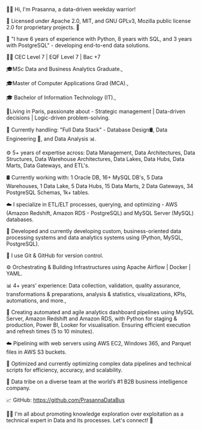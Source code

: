 👋🏾 Hi, I'm Prasanna, a data-driven weekday warrior!

📜 Licensed under Apache 2.0, MIT, and GNU GPLv3, Mozilla public license 2.0 for proprietary projects. 🚀

🌟 "I have 6 years of experience with Python, 8 years with SQL, and 3 years with PostgreSQL" - developing end-to-end data solutions.

🧑‍💼 CEC Level 7 | EQF Level 7 | Bac +7

🎓MSc Data and Business Analytics Graduate.,

🎓Master of Computer Applications Grad (MCA).,

🎓 Bachelor of Information Technology (IT).,

🗼Living in Paris, passionate about - Strategic management | Data-driven decisions | Logic-driven problem-solving.

🌟 Currently handling: "Full Data Stack" - Database Design🛢️, Data Engineering 🔧, and Data Analysis 📊.

⚙️ 5+ years of expertise across: Data Management, Data Architectures, Data Structures, Data Warehouse Architectures, Data Lakes, Data Hubs, Data Marts, Data Gateways, and ETL's.

🛢️ Currently working with: 1 Oracle DB, 16+ MySQL DB's, 5 Data Warehouses, 1 Data Lake, 5 Data Hubs, 15 Data Marts, 2 Data Gateways, 34 PostgreSQL Schemas, 1k+ tables.

☁️ I specialize in ETL/ELT processes, querying, and optimizing - AWS (Amazon Redshift, Amazon RDS - PostgreSQL) and MySQL Server (MySQL) databases.

🔧 Developed and currently developing custom, business-oriented data processing systems and data analytics systems using (Python, MySQL, PostgreSQL).

🌱 I use Git & GitHub for version control.

⚙️ Orchestrating & Building Infrastructures using Apache Airflow | Docker | YAML.

📊 4+ years' experience: Data collection, validation, quality assurance, transformations & preparations, analysis & statistics, visualizations, KPIs, automations, and more.,

🌟 Creating automated and agile analytics dashboard pipelines using MySQL Server, Amazon Redshift and Amazon RDS, with Python for staging & production, Power BI, Looker for visualisation. Ensuring efficient execution and refresh times (5 to 10 minutes).

☁️ Pipelining with web servers using AWS EC2, Windows 365, and Parquet files in AWS S3 buckets.

🎯 Optimized and currently optimizing complex data pipelines and technical scripts for efficiency, accuracy, and scalability.

🏢 Data tribe on a diverse team at the world’s #1 B2B business intelligence company.

📈 GitHub: https://github.com/PrasannaDataBus

🙋‍♂️ I'm all about promoting knowledge exploration over exploitation as a technical expert in Data and its processes. Let's connect! 💼
